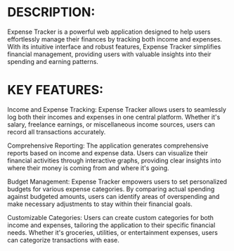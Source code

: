 # DESCRIPTION:

Expense Tracker is a powerful web application designed to help users effortlessly manage their finances by tracking both income and expenses. With its intuitive interface and robust features, Expense Tracker simplifies financial management, providing users with valuable insights into their spending and earning patterns.

# KEY FEATURES:

Income and Expense Tracking: Expense Tracker allows users to seamlessly log both their incomes and expenses in one central platform. Whether it's salary, freelance earnings, or miscellaneous income sources, users can record all transactions accurately.

Comprehensive Reporting: The application generates comprehensive reports based on income and expense data. Users can visualize their financial activities through interactive graphs, providing clear insights into where their money is coming from and where it's going.

Budget Management: Expense Tracker empowers users to set personalized budgets for various expense categories. By comparing actual spending against budgeted amounts, users can identify areas of overspending and make necessary adjustments to stay within their financial goals.

Customizable Categories: Users can create custom categories for both income and expenses, tailoring the application to their specific financial needs. Whether it's groceries, utilities, or entertainment expenses, users can categorize transactions with ease.


